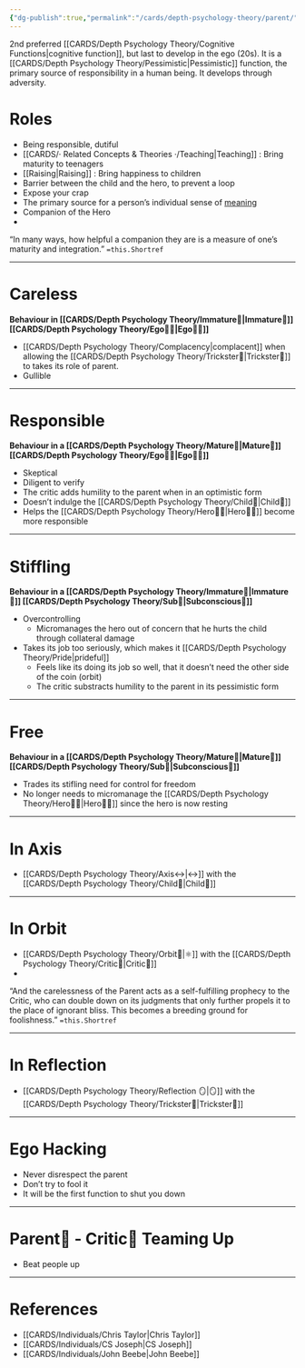 ```yaml
---
{"dg-publish":true,"permalink":"/cards/depth-psychology-theory/parent/","noteIcon":"1","created":"2022-12-27T21:12:34.561+01:00","updated":"2023-06-04T20:06:52.116+02:00"}
---
```


2nd preferred [[CARDS/Depth Psychology Theory/Cognitive Functions\|cognitive function]], but last to develop in the ego (20s). 
It is a [[CARDS/Depth Psychology Theory/Pessimistic\|Pessimistic]] function, the primary source of responsibility in a human being. It develops through adversity. 

# Roles 
- Being responsible, dutiful 
- [[CARDS/· Related Concepts & Theories ·/Teaching\|Teaching]] : Bring maturity to teenagers 
- [[Raising\|Raising]] : Bring happiness to children 
- Barrier between the child and the hero, to prevent a loop 
- Expose your crap 
- The primary source for a person’s individual sense of [meaning](https://csjoseph.life/the-source-of-meaning-for-the-16-types/)
- Companion of the Hero 
- 
<div class="transclusion internal-embed is-loaded"><div class="markdown-embed">



“In many ways, how helpful a companion they are is a measure of one’s maturity and integration.” `=this.Shortref` 

</div></div>

---
# Careless 
**Behaviour in [[CARDS/Depth Psychology Theory/Immature🐇\|Immature🐇]] [[CARDS/Depth Psychology Theory/Ego🙋‍♂️\|Ego🙋‍♂️]]** 
- [[CARDS/Depth Psychology Theory/Complacency\|complacent]] when allowing the [[CARDS/Depth Psychology Theory/Trickster🤡\|Trickster🤡]] to takes its role of parent. 
- Gullible 
---
# Responsible 
**Behaviour in a [[CARDS/Depth Psychology Theory/Mature🐢\|Mature🐢]] [[CARDS/Depth Psychology Theory/Ego🙋‍♂️\|Ego🙋‍♂️]]** 
- Skeptical
- Diligent to verify 
- The critic adds humility to the parent when in an optimistic form 
- Doesn’t indulge the [[CARDS/Depth Psychology Theory/Child👼\|Child👼]] 
- Helps the [[CARDS/Depth Psychology Theory/Hero🦸‍♂️\|Hero🦸‍♂️]] become more responsible 
---
# Stiffling 
**Behaviour in a [[CARDS/Depth Psychology Theory/Immature🐇\|Immature🐇]] [[CARDS/Depth Psychology Theory/Sub🤸\|Subconscious🤸]]** 
- Overcontrolling
	- Micromanages the hero out of concern that he hurts the child through collateral damage
- Takes its job too seriously, which makes it [[CARDS/Depth Psychology Theory/Pride\|prideful]] 
	- Feels like its doing its job so well, that it doesn’t need the other side of the coin (orbit) 
	- The critic substracts humility to the parent in its pessimistic form

---
# Free 
**Behaviour in a [[CARDS/Depth Psychology Theory/Mature🐢\|Mature🐢]] [[CARDS/Depth Psychology Theory/Sub🤸\|Subconscious🤸]]** 
- Trades its stifling need for control for freedom 
- No longer needs to micromanage the [[CARDS/Depth Psychology Theory/Hero🦸‍♂️\|Hero🦸‍♂️]] since the hero is now resting 
---
# In Axis 
- [[CARDS/Depth Psychology Theory/Axis↔️\|↔️]] with the [[CARDS/Depth Psychology Theory/Child👼\|Child👼]] 
---
# In Orbit 
- [[CARDS/Depth Psychology Theory/Orbit🔄\|⚛️]] with the [[CARDS/Depth Psychology Theory/Critic🤔\|Critic🤔]] 
- 
<div class="transclusion internal-embed is-loaded"><div class="markdown-embed">



“And the carelessness of the Parent acts as a self-fulfilling prophecy to the Critic, who can double down on its judgments that only further propels it to the place of ignorant bliss. This becomes a breeding ground for foolishness.” `=this.Shortref` 

</div></div>

---
# In Reflection 
- [[CARDS/Depth Psychology Theory/Reflection 🪞\|🪞]] with the [[CARDS/Depth Psychology Theory/Trickster🤡\|Trickster🤡]] 
---
# Ego Hacking 
- Never disrespect the parent 
- Don’t try to fool it 
- It will be the first function to shut you down
---
# Parent🤨 - Critic🤔 Teaming Up 
- Beat people up 
---
# References 
- [[CARDS/Individuals/Chris Taylor\|Chris Taylor]]
- [[CARDS/Individuals/CS Joseph\|CS Joseph]] 
- [[CARDS/Individuals/John Beebe\|John Beebe]] 


[^1]: [[SOURCES/Type Theory by CSJ/What Are The Four Sides of the Mind by CS Joseph\|What Are The Four Sides of the Mind by CS Joseph]]